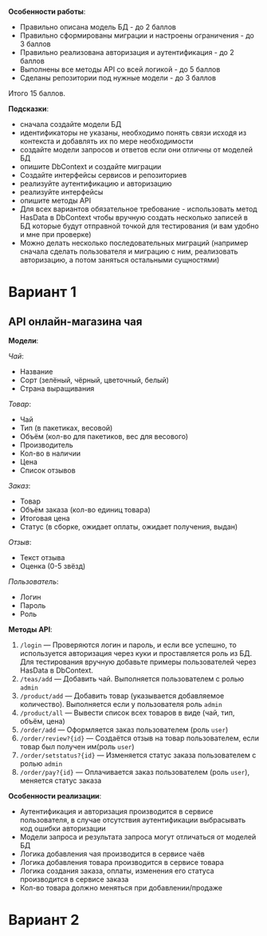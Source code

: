 **Особенности работы**:
- Правильно описана модель БД - до 2 баллов
- Правильно сформированы миграции и настроены ограничения - до 3 баллов
- Правильно реализована авторизация и аутентификация - до 2 баллов
- Выполнены все методы API со всей логикой - до 5 баллов
- Сделаны репозитории под нужные модели - до 3 баллов

Итого 15 баллов.

**Подсказки**:
- сначала создайте модели БД
- идентификаторы не указаны, необходимо понять связи исходя из контекста и добавлять их по мере необходимости
- создайте модели запросов и ответов если они отличны от моделей БД
- опишите DbContext и создайте миграции
- Создайте интерфейсы сервисов и репозиториев
- реализуйте аутентификацию и авторизацию
- реализуйте интерфейсы 
- опишите методы API  
- Для всех вариантов обязательное требование - использовать метод HasData в DbContext чтобы вручную создать несколько записей в БД которые будут отправной точкой для тестирования (и вам удобно и мне при проверке)
- Можно делать несколько последовательных миграций (например сначала сделать пользователя и миграцию с ним, реализовать авторизацию, а потом заняться остальными сущностями)

# Вариант 1
## API онлайн-магазина чая
**Модели**:

_Чай_:
- Название
- Сорт (зелёный, чёрный, цветочный, белый)
- Страна выращивания

_Товар_:
- Чай
- Тип (в пакетиках, весовой)
- Объём (кол-во для пакетиков, вес для весового)
- Производитель
- Кол-во в наличии
- Цена
- Список отзывов

_Заказ_:
- Товар
- Объём заказа (кол-во единиц товара)
- Итоговая цена
- Статус (в сборке, ожидает оплаты, ожидает получения, выдан)

_Отзыв_:
- Текст отзыва
- Оценка (0-5 звёзд)

_Пользователь_:
- Логин
- Пароль
- Роль

**Методы API**:
1. `/login` — Проверяются логин и пароль, и если все успешно, то используется авторизация через куки и проставляется роль из БД. Для тестирования вручную добавьте примеры пользователей через HasData в DbContext.
2. `/teas/add` — Добавить чай. Выполняется пользователем с ролью `admin`
3. `/product/add` — Добавить товар (указывается добавляемое количество). Выполняется если у пользователя роль `admin`
4. `/product/all` — Вывести список всех товаров в виде (чай, тип, объём, цена)
5. `/order/add` — Оформляется заказ пользователем (роль `user`)
6. `/order/review?{id}` — Создаётся отзыв на товар пользователем, если товар был получен им(роль `user`)
7. `/order/setstatus?{id}` — Изменяется статус заказа пользователем с ролью `admin`
8. `/order/pay?{id}` — Оплачивается заказ пользователем (роль `user`), меняется статус заказа

**Особенности реализации**:
- Аутентификация и авторизация производится в сервисе пользователя, в случае отсутствия аутентификации выбрасывать код ошибки авторизации
- Модели запроса и результата запроса могут отличаться от моделей БД
- Логика добавления чая производится в сервисе чаёв
- Логика добавления товара производится в сервисе товара
- Логика создания заказа, оплаты, изменения его статуса производится в сервисе заказа
- Кол-во товара должно меняться при добавлении/продаже

# Вариант 2
